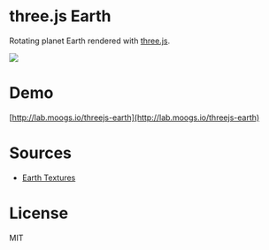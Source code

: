 # three.js Earth

Rotating planet Earth rendered with [three.js](http://threejs.org/).

![](https://github.com/miguelmota/threejs-earth/blob/master/screenshot.png)

# Demo

[http://lab.moogs.io/threejs-earth](http://lab.moogs.io/threejs-earth)

# Sources

- [Earth Textures](http://planetpixelemporium.com/earth.html)

# License

MIT
